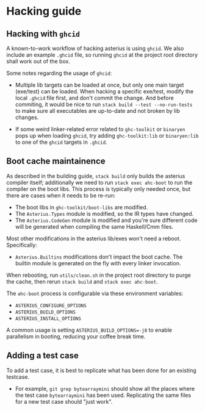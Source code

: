 # Hacking guide

## Hacking with `ghcid`

A known-to-work workflow of hacking asterius is using `ghcid`. We also include
an example `.ghcid` file, so running `ghcid` at the project root directory shall
work out of the box.

Some notes regarding the usage of `ghcid`:

* Multiple lib targets can be loaded at once, but only one main target
  (exe/test) can be loaded. When hacking a specific exe/test, modify the local
  `.ghcid` file first, and don't commit the change. And before commiting, it
  would be nice to run `stack build --test --no-run-tests` to make sure all
  executables are up-to-date and not broken by lib changes.

* If some weird linker-related error related to `ghc-toolkit` or `binaryen` pops
  up when loading `ghcid`, try adding `ghc-toolkit:lib` or `binaryen:lib` to one
  of the `ghcid` targets in `.ghcid`.

## Boot cache maintainence

As described in the building guide, `stack build` only builds the asterius
compiler itself; additionally we need to run `stack exec ahc-boot` to run the
compiler on the boot libs. This process is typically only needed once, but there
are cases when it needs to be re-run:

* The boot libs in `ghc-toolkit/boot-libs` are modified.
* The `Asterius.Types` module is modified, so the IR types have changed.
* The `Asterius.CodeGen` module is modified and you're sure different code will
  be generated when compiling the same Haskell/Cmm files.

Most other modifications in the asterius lib/exes won't need a reboot.
Specifically:

* `Asterius.Builtins` modifications don't impact the boot cache. The builtin
  module is generated on the fly with every linker invocation.

When rebooting, run `utils/clean.sh` in the project root directory to purge the
cache, then rerun `stack build` and `stack exec ahc-boot`.

The `ahc-boot` process is configurable via these environment variables:

* `ASTERIUS_CONFIGURE_OPTIONS`
* `ASTERIUS_BUILD_OPTIONS`
* `ASTERIUS_INSTALL_OPTIONS`

A common usage is setting `ASTERIUS_BUILD_OPTIONS=-j8` to enable parallelism in
booting, reducing your coffee break time.

## Adding a test case

To add a test case, it is best to replicate what has been done for an existing testcase. 

- For example, `git grep bytearraymini` should show all the places where the test case
`bytearraymini` has been used. Replicating the same files for a new test case
should "just work".

